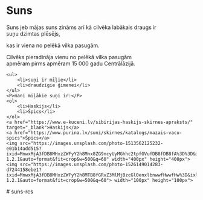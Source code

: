 <!DOCTYPE html>
<html lang="en">
<head>
    <meta charset="UTF-8">
        <title>TEST</title>
</head>
<body>
    <h1>Suns</h1>
    <p>Suns jeb mājas suns zināms arī kā cilvēka labākais draugs ir <br> suņu dzimtas plēsējs,</p>
    <p>kas ir viena no pelēkā vilka pasugām.</p>
    <p>Cilvēks pieradināja vienu no pelēkā vilka pasugām <br> apmēram pirms apmēram 15 000 gadu Centrālāzijā.</p>

    <ul>
        <li>suņi ir mīļie</li>
        <li>draudzīgie ģimenei</li>
    </ul>
    <P>mani miļākie suņi ir:</P>
    <ol>
        <li>Haskijs</li>
        <li>Špics</li>
    </ol>
    <a href="https://www.e-kuceni.lv/sibirijas-haskijs-skirnes-apraksts/" target="_blank">Haskijs</a>
    <a href="https://www.purina.lv/suni/skirnes/katalogs/mazais-vacu-spics">Špics</a>
    <img src="https://images.unsplash.com/photo-1513562125232-e01b14add515?ixid=MnwxMjA3fDB8MHxzZWFyY2h8Mnx8ZG9ncyUyMGhhc2tpfGVufDB8fDB8fA%3D%3D&ixlib=rb-1.2.1&auto=format&fit=crop&w=500&q=60" width="400px" height="400px">
    <img src="https://images.unsplash.com/photo-1526149014283-d7244158ebe1?ixid=MnwxMjA3fDB8MHxzZWFyY2h8MTB8fGRvZ3MlMjBzcGl0enxlbnwwfHwwfHw%3D&ixlib=rb-1.2.1&auto=format&fit=crop&w=500&q=60"> width="100px" height="100px">
</body>
</html># suns-rcs